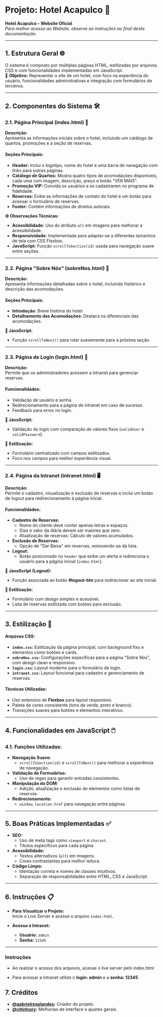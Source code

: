 # **Projeto: Hotel Acapulco 🏨**

**Hotel Acapulco - Website Oficial**  
*Para melhor acesso ao Website, observe as instruções ao final desta documentação.*  

---

## **1. Estrutura Geral 🌐**
O sistema é composto por múltiplas páginas HTML, estilizadas por arquivos CSS e com funcionalidades implementadas em JavaScript.  
🎯 **Objetivo:** Representar o site de um hotel, com foco na experiência do usuário, funcionalidades administrativas e integração com formulários de terceiros.

---

## **2. Componentes do Sistema 🛠️**

### **2.1. Página Principal (index.html) 🏡**

**Descrição:**  
Apresenta as informações iniciais sobre o hotel, incluindo um catálogo de quartos, promoções e a seção de reservas.

#### **Seções Principais:**
- **Header:** Inclui o logotipo, nome do hotel e uma barra de navegação com links para outras páginas.  
- **Catálogo de Quartos:** Mostra quatro tipos de acomodações disponíveis, cada uma com imagem, descrição, preço e botão "VER MAIS".  
- **Promoção VIP:** Convida os usuários a se cadastrarem no programa de fidelidade.  
- **Reservas:** Exibe as informações de contato do hotel e um botão para acessar o formulário de reservas.  
- **Footer:** Contém informações de direitos autorais.  

**⚙️ Observações Técnicas:**
- **Acessibilidade:** Uso do atributo `alt` em imagens para melhorar a acessibilidade.  
- **Responsividade:** Implementada para adaptar-se a diferentes tamanhos de tela com CSS Flexbox.  
- **JavaScript:** Função `scrollToSection(id)` usada para navegação suave entre seções.

---

### **2.2. Página "Sobre Nós" (sobreNos.html) 📖**

**Descrição:**  
Apresenta informações detalhadas sobre o hotel, incluindo histórico e descrição das acomodações.

#### **Seções Principais:**
- **Introdução:** Breve história do hotel.  
- **Detalhamento das Acomodações:** Destaca os diferenciais das acomodações.

**📜 JavaScript:**  
- Função `scrollToNext()` para rolar suavemente para a próxima seção.

---

### **2.3. Página de Login (login.html) 🔑**

**Descrição:**  
Permite que os administradores acessem a intranet para gerenciar reservas.

#### **Funcionalidades:**
- Validação de usuário e senha.  
- Redirecionamento para a página de intranet em caso de sucesso.  
- Feedback para erros no login.

**📜 JavaScript:**  
- Validação do login com comparação de valores fixos (`validUser` e `validPassword`).

**🎨 Estilização:**  
- Formulário centralizado com campos estilizados.  
- Foco nos campos para melhor experiência visual.

---

### **2.4. Página da Intranet (intranet.html) 🖥️**

**Descrição:**  
Permite o cadastro, visualização e exclusão de reservas e inclui um botão de logout para redirecionamento à página inicial.

#### **Funcionalidades:**
- **Cadastro de Reservas:**  
  - Nome do cliente deve conter apenas letras e espaços.  
  - Dias e valor da diária devem ser maiores que zero.  
  - Atualização de reservas: Cálculo de valores acumulados.  
- **Exclusão de Reservas:**  
  - Opção de "Dar Baixa" em reservas, removendo-as da lista.  
- **Logout:**  
  - Botão posicionado no `header` que exibe um alerta e redireciona o usuário para a página inicial (`index.html`).  

**📜 JavaScript (Logout):**  
- Função associada ao botão **#logout-btn** para redirecionar ao site inicial.  

**🎨 Estilização:**  
- Formulário com design simples e acessível.  
- Lista de reservas estilizada com botões para exclusão.

---

## **3. Estilização 🎨**

#### **Arquivos CSS:**
- **`index.css`:** Estilização da página principal, com background fixo e elementos como botões e cards.  
- **`sobreNos.css`:** Configurações específicas para a página "Sobre Nós", com design clean e responsivo.  
- **`login.css`:** Layout moderno para o formulário de login.  
- **`intranet.css`:** Layout funcional para cadastro e gerenciamento de reservas.  

#### **Técnicas Utilizadas:**
- Uso extensivo de **Flexbox** para layout responsivo.  
- Paleta de cores consistente (tons de verde, preto e branco).  
- Transições suaves para botões e elementos interativos.

---

## **4. Funcionalidades em JavaScript 🖱️**

### **4.1. Funções Utilizadas:**
- **Navegação Suave:**  
  - `scrollToSection(id)` e `scrollToNext()` para melhorar a experiência de navegação.  
- **Validação de Formulários:**  
  - Uso de regex para garantir entradas consistentes.  
- **Manipulação do DOM:**  
  - Adição, atualização e exclusão de elementos como listas de reservas.  
- **Redirecionamento:**  
  - `window.location.href` para navegação entre páginas.

---

## **5. Boas Práticas Implementadas ✅**

- **SEO:**  
  - Uso de meta tags como `viewport` e `charset`.  
  - Títulos específicos para cada página.  
- **Acessibilidade:**  
  - Textos alternativos (`alt`) em imagens.  
  - Cores contrastantes para melhor leitura.  
- **Código Limpo:**  
  - Identação correta e nomes de classes intuitivos.  
  - Separação de responsabilidades entre HTML, CSS e JavaScript.

---

## **6. Instruções 📋**

- **Para Visualizar o Projeto:**  
  Inicie o Live Server e acesse o arquivo `index.html`.  

- **Acesso à Intranet:**  
  - **Usuário:** `admin`  
  - **Senha:** `12345`

---

### Instruções

- Ao realizar o acesso dos arquivos, acesse o live server pelo index.html

 - Para acessar a intranet utilize o **login: admin** e a **senha: 12345**.

## **7. Créditos**

- **[@gabrielresplandes](https://github.com/gabrielresplandes):** Criador do projeto.  
- **[@vitinhozy](https://github.com/vitinhozy):** Melhorias de interface e ajustes gerais.
